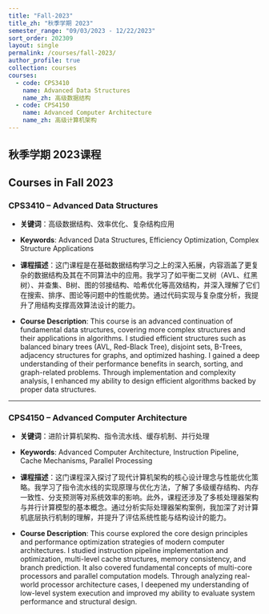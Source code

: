 ```yaml
---
title: "Fall-2023"
title_zh: "秋季学期 2023"
semester_range: "09/03/2023 - 12/22/2023"
sort_order: 202309
layout: single
permalink: /courses/fall-2023/
author_profile: true
collection: courses
courses:
  - code: CPS3410
    name: Advanced Data Structures
    name_zh: 高级数据结构
  - code: CPS4150
    name: Advanced Computer Architecture
    name_zh: 高级计算机架构
---
```


## 秋季学期 2023课程  
## Courses in Fall 2023

### CPS3410 – Advanced Data Structures  
- **关键词**：高级数据结构、效率优化、复杂结构应用  
- **Keywords**: Advanced Data Structures, Efficiency Optimization, Complex Structure Applications  

- **课程描述**：这门课程是在基础数据结构学习之上的深入拓展，内容涵盖了更复杂的数据结构及其在不同算法中的应用。我学习了如平衡二叉树（AVL、红黑树）、并查集、B树、图的邻接结构、哈希优化等高效结构，并深入理解了它们在搜索、排序、图论等问题中的性能优势。通过代码实现与复杂度分析，我提升了用结构支撑高效算法设计的能力。  
- **Course Description**: This course is an advanced continuation of fundamental data structures, covering more complex structures and their applications in algorithms. I studied efficient structures such as balanced binary trees (AVL, Red-Black Tree), disjoint sets, B-Trees, adjacency structures for graphs, and optimized hashing. I gained a deep understanding of their performance benefits in search, sorting, and graph-related problems. Through implementation and complexity analysis, I enhanced my ability to design efficient algorithms backed by proper data structures.

---

### CPS4150 – Advanced Computer Architecture  
- **关键词**：进阶计算机架构、指令流水线、缓存机制、并行处理  
- **Keywords**: Advanced Computer Architecture, Instruction Pipeline, Cache Mechanisms, Parallel Processing  

- **课程描述**：这门课程深入探讨了现代计算机架构的核心设计理念与性能优化策略。我学习了指令流水线的实现原理与优化方法，了解了多级缓存结构、内存一致性、分支预测等对系统效率的影响。此外，课程还涉及了多核处理器架构与并行计算模型的基本概念。通过分析实际处理器架构案例，我加深了对计算机底层执行机制的理解，并提升了评估系统性能与结构设计的能力。  
- **Course Description**: This course explored the core design principles and performance optimization strategies of modern computer architectures. I studied instruction pipeline implementation and optimization, multi-level cache structures, memory consistency, and branch prediction. It also covered fundamental concepts of multi-core processors and parallel computation models. Through analyzing real-world processor architecture cases, I deepened my understanding of low-level system execution and improved my ability to evaluate system performance and structural design.
